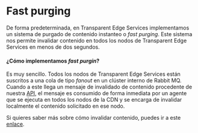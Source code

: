 # Fast purging

De forma predeterminada, en Transparent Edge Services implementamos un sistema de purgado de contenido instanteo o _fast purging_. Este sistema nos permite invalidar contenido en todos los nodos de Transparent Edge Services en menos de dos segundos.

#### ¿Cómo implementamos _fast purgin_?

Es muy sencillo. Todos los nodos de Transparent Edge Services están suscritos a una cola de tipo _fanout_ en un clúster interno de Rabbit MQ. Cuando a este llega un mensaje de invalidado de contenido procedente de nuestra [API](../glosario/api.md), el mensaje es consumido de forma inmediata por un agente que se ejecuta en todos los nodos de la CDN y se encarga de invalidar localmente el contenido solicitado en ese nodo.

Si quieres saber más sobre cómo invalidar contenido, puedes ir a este [enlace](../../dashboard/invalidando-contenido.md).
